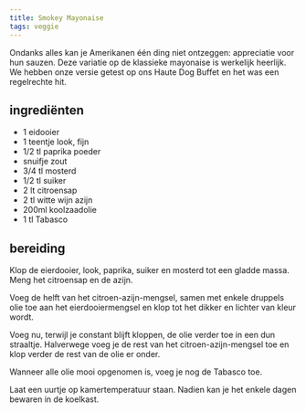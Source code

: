 ```yaml
---
title: Smokey Mayonaise
tags: veggie
---
```


Ondanks alles kan je Amerikanen één ding niet ontzeggen: appreciatie voor hun sauzen. Deze variatie op de klassieke mayonaise is werkelijk heerlijk. We hebben onze versie getest op ons Haute Dog Buffet en het was een regelrechte hit.

## ingrediënten

* 1 eidooier
* 1 teentje look, fijn
* 1/2 tl paprika poeder
* snuifje zout
* 3/4 tl mosterd
* 1/2 tl suiker
* 2 lt citroensap
* 2 tl witte wijn azijn
* 200ml koolzaadolie
* 1 tl Tabasco

## bereiding

Klop de eierdooier, look, paprika, suiker en mosterd tot een gladde massa. Meng het citroensap en de azijn.

Voeg de helft van het citroen-azijn-mengsel, samen met enkele druppels olie toe aan het eierdooiermengsel en klop tot het dikker en lichter van kleur wordt.

Voeg nu, terwijl je constant blijft kloppen, de olie verder toe in een dun straaltje. Halverwege voeg je de rest van het citroen-azijn-mengsel toe en klop verder de rest van de olie er onder.

Wanneer alle olie mooi opgenomen is, voeg je nog de Tabasco toe.

Laat een uurtje op kamertemperatuur staan. Nadien kan je het enkele dagen bewaren in de koelkast.
